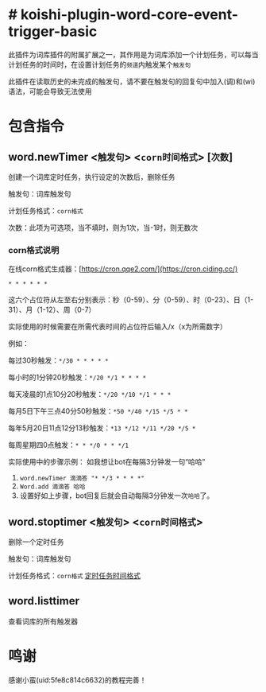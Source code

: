 # # koishi-plugin-word-core-event-trigger-basic

此插件为词库插件的附属扩展之一，其作用是为词库添加一个计划任务，可以每当计划任务的时间时，在设置计划任务的`频道`内触发某个`触发句`

此插件在读取历史的未完成的触发句，请不要在触发句的回复句中加入(调)和(wi)语法，可能会导致无法使用

# 包含指令

## word.newTimer <`触发句`> <`corn时间格式`> [`次数`]

创建一个词库定时任务，执行设定的次数后，删除任务

触发句：词库触发句

计划任务格式：`corn格式`  

次数：此项为可选项，当不填时，则为1次，当-1时，则无数次

### corn格式说明

在线corn格式生成器：[https://cron.qqe2.com/](https://cron.ciding.cc/)

```
* * * * * *
```

这六个占位符从左至右分别表示：秒（0-59）、分（0-59）、时（0-23）、日（1-31）、月（1-12）、周（0-7）

实际使用的时候需要在所需代表时间的占位符后输入/x（x为所需数字）

例如：

每过30秒触发：`*/30 * * * * *`

每小时的1分钟20秒触发：`*/20 */1 * * * *`

每天凌晨的1点10分20秒触发：`*/20 */10 */1 * * *`

每月5日下午三点40分50秒触发：`*50 */40 */15 */5 * *`

每年5月20日11点12分13秒触发：`*13 */12 */11 */20 */5 *`

每周星期四0点触发：`* * */0 * * */1`

实际使用中的步骤示例：
如我想让bot在每隔3分钟发一句“哈哈”

1. `word.newTimer 滴滴答 "* */3 * * * *"`
2. `Word.add 滴滴答 哈哈`
3. 设置好如上步骤，bot回复后就会自动每隔3分钟发一次`哈哈`了。

## word.stoptimer <`触发句`> <`corn时间格式`>

删除一个定时任务

触发句：词库触发句

计划任务格式：`corn格式`  [定时任务时间格式](https://www.jianshu.com/p/02ae7bc3fc43)

## word.listtimer

查看词库的所有触发器

# 鸣谢

感谢小蛮(uid:5fe8c814c6632)的教程完善！
